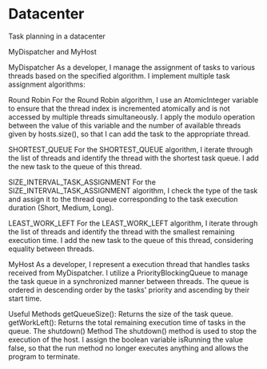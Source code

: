 # Datacenter
Task planning in a datacenter

MyDispatcher and MyHost

MyDispatcher
As a developer, I manage the assignment of tasks to various threads based on the specified algorithm. I implement multiple task assignment algorithms:

Round Robin
For the Round Robin algorithm, I use an AtomicInteger variable to ensure that the thread index is incremented atomically and is not accessed by multiple threads simultaneously. I apply the modulo operation between the value of this variable and the number of available threads given by hosts.size(), so that I can add the task to the appropriate thread.

SHORTEST_QUEUE
For the SHORTEST_QUEUE algorithm, I iterate through the list of threads and identify the thread with the shortest task queue. I add the new task to the queue of this thread.

SIZE_INTERVAL_TASK_ASSIGNMENT
For the SIZE_INTERVAL_TASK_ASSIGNMENT algorithm, I check the type of the task and assign it to the thread queue corresponding to the task execution duration (Short, Medium, Long).

LEAST_WORK_LEFT
For the LEAST_WORK_LEFT algorithm, I iterate through the list of threads and identify the thread with the smallest remaining execution time. I add the new task to the queue of this thread, considering equality between threads.

MyHost
As a developer, I represent a execution thread that handles tasks received from MyDispatcher. I utilize a PriorityBlockingQueue to manage the task queue in a synchronized manner between threads. The queue is ordered in descending order by the tasks' priority and ascending by their start time.

Useful Methods
getQueueSize(): Returns the size of the task queue.
getWorkLeft(): Returns the total remaining execution time of tasks in the queue.
The shutdown() Method
The shutdown() method is used to stop the execution of the host. I assign the boolean variable isRunning the value false, so that the run method no longer executes anything and allows the program to terminate.
